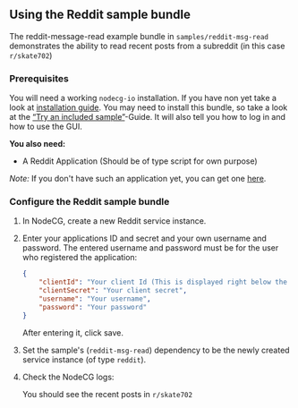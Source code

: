 ## Using the Reddit sample bundle

The reddit-message-read example bundle in `samples/reddit-msg-read` demonstrates
the ability to read recent posts from a subreddit (in this case `r/skate702`)

### Prerequisites

You will need a working `nodecg-io` installation. If you have non yet take a
look at [installation guide](../getting_started/install.md). You may need to
install this bundle, so take a look at the
[“Try an included sample”](../getting_started/try_example_bundle.md)-Guide. It
will also tell you how to log in and how to use the GUI.

**You also need:**

-   A Reddit Application (Should be of type script for own purpose)

_Note:_ If you don't have such an application yet, you can get one
[here](https://www.reddit.com/prefs/apps).

### Configure the Reddit sample bundle

1. In NodeCG, create a new Reddit service instance.

2. Enter your applications ID and secret and your own username and password. The
   entered username and password must be for the user who registered the
   application:

    ```json
    {
        "clientId": "Your client Id (This is displayed right below the application name)",
        "clientSecret": "Your client secret",
        "username": "Your username",
        "password": "Your password"
    }
    ```

    After entering it, click save.

3. Set the sample's (`reddit-msg-read`) dependency to be the newly created
   service instance (of type `reddit`).

4. Check the NodeCG logs:

    You should see the recent posts in `r/skate702`
